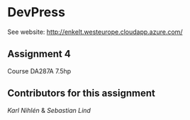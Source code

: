 # DevPress

See website:
http://enkelt.westeurope.cloudapp.azure.com/


## Assignment 4
Course DA287A 7.5hp

## Contributors for this assignment
*Karl Nihlén* & *Sebastian Lind*
